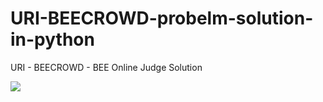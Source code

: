 # URI-BEECROWD-probelm-solution-in-python
URI - BEECROWD - BEE Online Judge Solution


<img src="http://ForTheBadge.com/images/badges/made-with-python.svg" />
